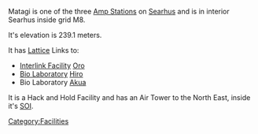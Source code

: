 Matagi is one of the three [Amp Stations](Amp_Station "wikilink") on
[Searhus](Searhus "wikilink") and is in interior Searhus inside grid M8.

It's elevation is 239.1 meters.

It has [Lattice](Lattice "wikilink") Links to:

-   [Interlink Facility](Interlink_Facility "wikilink")
    [Oro](Oro "wikilink")
-   [Bio Laboratory](Bio_Laboratory "wikilink") [Hiro](Hiro "wikilink")
-   Bio Laboratory [Akua](Akua "wikilink")

It is a Hack and Hold Facility and has an Air Tower to the North East,
inside it's [SOI](SOI "wikilink").

[Category:Facilities](Category:Facilities "wikilink")